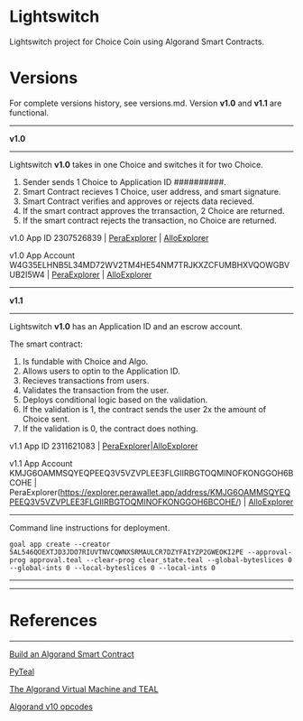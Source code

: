 # Lightswitch

Lightswitch project for Choice Coin using Algorand Smart Contracts.


# Versions

For complete versions history, see versions.md. Version **v1.0** and **v1.1** are functional.

____________________________________________________________
**v1.0**
____________________________________________________________
Lightswitch **v1.0** takes in one Choice and switches it for two Choice.

1. Sender sends 1 Choice to Application ID ##########.
2. Smart Contract recieves 1 Choice, user address, and smart signature.
3. Smart Contract verifies and approves or rejects data recieved.
4. If the smart contract approves the trransaction, 2 Choice are returned.
5. If the smart contract rejects the transaction, no Choice are returned.

v1.0 App ID 2307526839 | [PeraExplorer](https://explorer.perawallet.app/application/2307526839/) | [AlloExplorer](https://allo.info/application/2307526839)

v1.0 App Account W4G35ELHNB5L34MD72WV2TM4HE54NM7TRJKXZCFUMBHXVQOWGBVUB2I5W4 | [PeraExplorer](https://explorer.perawallet.app/address/W4G35ELHNB5L34MD72WV2TM4HE54NM7TRJKXZCFUMBHXVQOWGBVUB2I5W4/) | [AlloExplorer](https://allo.info/account/W4G35ELHNB5L34MD72WV2TM4HE54NM7TRJKXZCFUMBHXVQOWGBVUB2I5W4)

____________________________________________________________
**v1.1**
____________________________________________________________
Lightswitch **v1.0**  has an Application ID and an escrow account.

The smart contract:
1. Is fundable with Choice and Algo.
2. Allows users to optin to the Application ID.
3. Recieves transactions from users.
4. Validates the transaction from the user.
5. Deploys conditional logic based on the validation.
6. If the validation is 1, the contract sends the user 2x the amount of Choice sent.
7. If the validation is 0, the contract does nothing.

v1.1 App ID 2311621083 | [PeraExplorer](https://explorer.perawallet.app/application/2311621083/)|[AlloExplorer](https://allo.info/application/2311621083)

v1.1 App Account KMJG6OAMMSQYEQPEEQ3V5VZVPLEE3FLGIIRBGTOQMINOFKONGGOH6BCOHE | PeraExplorer(https://explorer.perawallet.app/address/KMJG6OAMMSQYEQPEEQ3V5VZVPLEE3FLGIIRBGTOQMINOFKONGGOH6BCOHE/) | [AlloExplorer](https://allo.info/account/KMJG6OAMMSQYEQPEEQ3V5VZVPLEE3FLGIIRBGTOQMINOFKONGGOH6BCOHE)
____________________________________________________________

Command line instructions for deployment.

```
goal app create --creator 5AL546QOEXTJD3JDO7RIUVTNVCQWNXSRMAULCR7DZYFAIYZP2GWEOKI2PE --approval-prog approval.teal --clear-prog clear_state.teal --global-byteslices 0 --global-ints 0 --local-byteslices 0 --local-ints 0
```
____________________________________________________________

____________________________________________________________
# References
____________________________________________________________
[Build an Algorand Smart Contract](https://github.com/Bhaney44/Build-an-Algorand-Smart-Contract)

[PyTeal](https://pyteal.readthedocs.io/en/stable/)

[The Algorand Virtual Machine and TEAL](https://developer.algorand.org/docs/get-details/dapps/avm/teal/specification/)

[Algorand v10 opcodes](https://developer.algorand.org/docs/get-details/dapps/avm/teal/opcodes/v10/)


